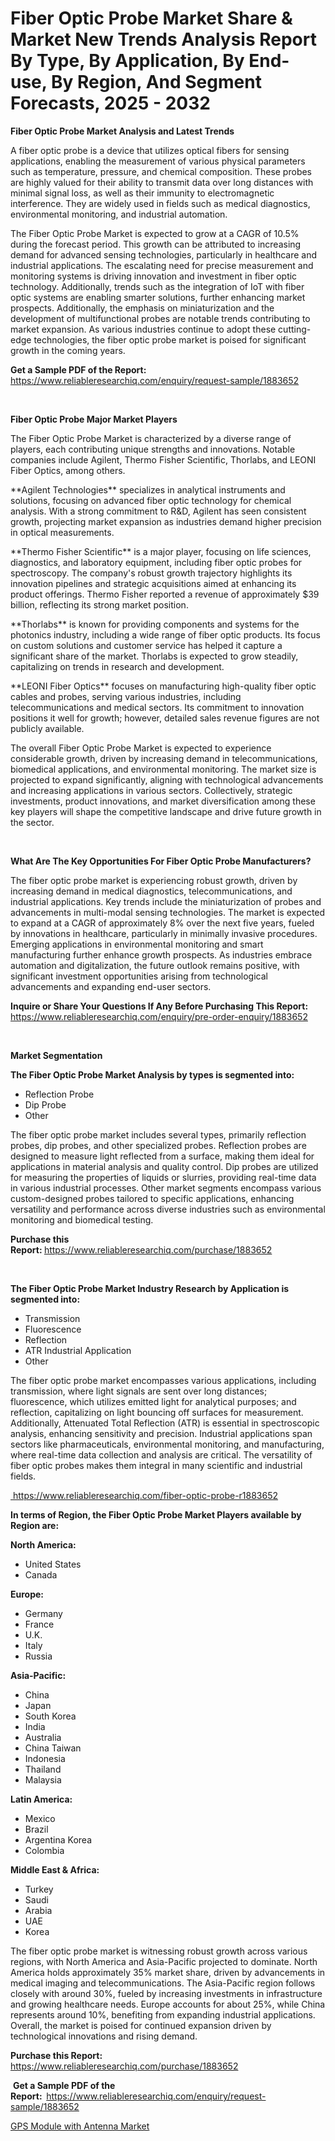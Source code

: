 <p><h1>Fiber Optic Probe Market Share & Market New Trends Analysis Report By Type, By Application, By End-use, By Region, And Segment Forecasts, 2025 - 2032</h1></p><p><strong>Fiber Optic Probe Market Analysis and Latest Trends</strong></p>
<p><p>A fiber optic probe is a device that utilizes optical fibers for sensing applications, enabling the measurement of various physical parameters such as temperature, pressure, and chemical composition. These probes are highly valued for their ability to transmit data over long distances with minimal signal loss, as well as their immunity to electromagnetic interference. They are widely used in fields such as medical diagnostics, environmental monitoring, and industrial automation.</p><p>The Fiber Optic Probe Market is expected to grow at a CAGR of 10.5% during the forecast period. This growth can be attributed to increasing demand for advanced sensing technologies, particularly in healthcare and industrial applications. The escalating need for precise measurement and monitoring systems is driving innovation and investment in fiber optic technology. Additionally, trends such as the integration of IoT with fiber optic systems are enabling smarter solutions, further enhancing market prospects. Additionally, the emphasis on miniaturization and the development of multifunctional probes are notable trends contributing to market expansion. As various industries continue to adopt these cutting-edge technologies, the fiber optic probe market is poised for significant growth in the coming years.</p></p>
<p><strong>Get a Sample PDF of the Report:&nbsp;</strong> <a href="https://www.reliableresearchiq.com/enquiry/request-sample/1883652?utm_campaign=2117&utm_medium=2&utm_source=Github&utm_content=ia&utm_term=12022025&utm_id=fiber-optic-probe">https://www.reliableresearchiq.com/enquiry/request-sample/1883652</a></p>
<p>&nbsp;</p>
<p><strong>Fiber Optic Probe Major Market Players</strong></p>
<p><p>The Fiber Optic Probe Market is characterized by a diverse range of players, each contributing unique strengths and innovations. Notable companies include Agilent, Thermo Fisher Scientific, Thorlabs, and LEONI Fiber Optics, among others.</p><p>**Agilent Technologies** specializes in analytical instruments and solutions, focusing on advanced fiber optic technology for chemical analysis. With a strong commitment to R&D, Agilent has seen consistent growth, projecting market expansion as industries demand higher precision in optical measurements.</p><p>**Thermo Fisher Scientific** is a major player, focusing on life sciences, diagnostics, and laboratory equipment, including fiber optic probes for spectroscopy. The company's robust growth trajectory highlights its innovation pipelines and strategic acquisitions aimed at enhancing its product offerings. Thermo Fisher reported a revenue of approximately $39 billion, reflecting its strong market position.</p><p>**Thorlabs** is known for providing components and systems for the photonics industry, including a wide range of fiber optic products. Its focus on custom solutions and customer service has helped it capture a significant share of the market. Thorlabs is expected to grow steadily, capitalizing on trends in research and development.</p><p>**LEONI Fiber Optics** focuses on manufacturing high-quality fiber optic cables and probes, serving various industries, including telecommunications and medical sectors. Its commitment to innovation positions it well for growth; however, detailed sales revenue figures are not publicly available.</p><p>The overall Fiber Optic Probe Market is expected to experience considerable growth, driven by increasing demand in telecommunications, biomedical applications, and environmental monitoring. The market size is projected to expand significantly, aligning with technological advancements and increasing applications in various sectors. Collectively, strategic investments, product innovations, and market diversification among these key players will shape the competitive landscape and drive future growth in the sector.</p></p>
<p>&nbsp;</p>
<p><strong>What Are The Key Opportunities For Fiber Optic Probe Manufacturers?</strong></p>
<p><p>The fiber optic probe market is experiencing robust growth, driven by increasing demand in medical diagnostics, telecommunications, and industrial applications. Key trends include the miniaturization of probes and advancements in multi-modal sensing technologies. The market is expected to expand at a CAGR of approximately 8% over the next five years, fueled by innovations in healthcare, particularly in minimally invasive procedures. Emerging applications in environmental monitoring and smart manufacturing further enhance growth prospects. As industries embrace automation and digitalization, the future outlook remains positive, with significant investment opportunities arising from technological advancements and expanding end-user sectors.</p></p>
<p><strong>Inquire or Share Your Questions If Any Before Purchasing This Report:</strong> <a href="https://www.reliableresearchiq.com/enquiry/pre-order-enquiry/1883652?utm_campaign=2117&utm_medium=2&utm_source=Github&utm_content=ia&utm_term=12022025&utm_id=fiber-optic-probe">https://www.reliableresearchiq.com/enquiry/pre-order-enquiry/1883652</a></p>
<p>&nbsp;</p>
<p><strong>Market Segmentation</strong></p>
<p><strong>The Fiber Optic Probe Market Analysis by types is segmented into:</strong></p>
<p><ul><li>Reflection Probe</li><li>Dip Probe</li><li>Other</li></ul></p>
<p><p>The fiber optic probe market includes several types, primarily reflection probes, dip probes, and other specialized probes. Reflection probes are designed to measure light reflected from a surface, making them ideal for applications in material analysis and quality control. Dip probes are utilized for measuring the properties of liquids or slurries, providing real-time data in various industrial processes. Other market segments encompass various custom-designed probes tailored to specific applications, enhancing versatility and performance across diverse industries such as environmental monitoring and biomedical testing.</p></p>
<p><strong>Purchase this Report:&nbsp;</strong><a href="https://www.reliableresearchiq.com/purchase/1883652?utm_campaign=2117&utm_medium=2&utm_source=Github&utm_content=ia&utm_term=12022025&utm_id=fiber-optic-probe">https://www.reliableresearchiq.com/purchase/1883652</a></p>
<p>&nbsp;</p>
<p><strong>The Fiber Optic Probe Market Industry Research by Application is segmented into:</strong></p>
<p><ul><li>Transmission</li><li>Fluorescence</li><li>Reflection</li><li>ATR Industrial Application</li><li>Other</li></ul></p>
<p><p>The fiber optic probe market encompasses various applications, including transmission, where light signals are sent over long distances; fluorescence, which utilizes emitted light for analytical purposes; and reflection, capitalizing on light bouncing off surfaces for measurement. Additionally, Attenuated Total Reflection (ATR) is essential in spectroscopic analysis, enhancing sensitivity and precision. Industrial applications span sectors like pharmaceuticals, environmental monitoring, and manufacturing, where real-time data collection and analysis are critical. The versatility of fiber optic probes makes them integral in many scientific and industrial fields.</p></p>
<p><a href="https://www.reliableresearchiq.com/fiber-optic-probe-r1883652?utm_campaign=2117&utm_medium=2&utm_source=Github&utm_content=ia&utm_term=12022025&utm_id=fiber-optic-probe">&nbsp;https://www.reliableresearchiq.com/fiber-optic-probe-r1883652</a></p>
<p><strong>In terms of Region, the Fiber Optic Probe Market Players available by Region are:</strong></p>
<p>
    <p> <strong> North America: </strong>
        <ul>
            <li>United States</li>
            <li>Canada</li>
        </ul>
        </p> 
    <p> <strong> Europe: </strong>
        <ul>
            <li>Germany</li>
            <li>France</li>
            <li>U.K.</li>
            <li>Italy</li>
            <li>Russia</li>
        </ul>
        </p> 
    <p> <strong> Asia-Pacific: </strong>
        <ul>
            <li>China</li>
            <li>Japan</li>
            <li>South Korea</li>
            <li>India</li>
            <li>Australia</li>
            <li>China Taiwan</li>
            <li>Indonesia</li>
            <li>Thailand</li>
            <li>Malaysia</li>
        </ul>
        </p> 
    <p> <strong> Latin America: </strong>
        <ul>
            <li>Mexico</li>
            <li>Brazil</li>
            <li>Argentina Korea</li>
            <li>Colombia</li>
        </ul>
        </p> 
    <p> <strong> Middle East & Africa: </strong>
        <ul>
            <li>Turkey</li>
            <li>Saudi</li>
            <li>Arabia</li>
            <li>UAE</li>
            <li>Korea</li>
        </ul>
    </p>
    </p>
<p><p>The fiber optic probe market is witnessing robust growth across various regions, with North America and Asia-Pacific projected to dominate. North America holds approximately 35% market share, driven by advancements in medical imaging and telecommunications. The Asia-Pacific region follows closely with around 30%, fueled by increasing investments in infrastructure and growing healthcare needs. Europe accounts for about 25%, while China represents around 10%, benefiting from expanding industrial applications. Overall, the market is poised for continued expansion driven by technological innovations and rising demand.</p></p>
<p><strong>Purchase this Report: </strong><a href="https://www.reliableresearchiq.com/purchase/1883652?utm_campaign=2117&utm_medium=2&utm_source=Github&utm_content=ia&utm_term=12022025&utm_id=fiber-optic-probe">https://www.reliableresearchiq.com/purchase/1883652</a></p>
<p>&nbsp;<strong>Get a Sample PDF of the Report:&nbsp;&nbsp;</strong><a href="https://www.reliableresearchiq.com/enquiry/request-sample/1883652?utm_campaign=2117&utm_medium=2&utm_source=Github&utm_content=ia&utm_term=12022025&utm_id=fiber-optic-probe">https://www.reliableresearchiq.com/enquiry/request-sample/1883652</a></p>
<p><strong></strong></p>
<p><p><a href="https://github.com/DixieGrimes/Market-Research-Report-List-1/blob/main/gps-module-with-antenna-market.md?utm_campaign=2117&utm_medium=2&utm_source=Github&utm_content=ia&utm_term=12022025&utm_id=fiber-optic-probe">GPS Module with Antenna Market</a></p></p>